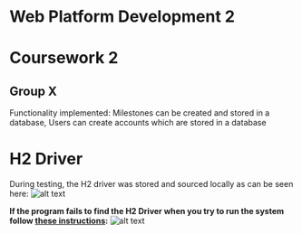 # Web Platform Development 2
# Coursework 2
## Group X

Functionality implemented:
Milestones can be created and stored in a database, Users can create accounts which are stored in a database

# H2 Driver
During testing, the H2 driver was stored and sourced locally as can be seen here:
![alt text](https://imgur.com/WHiB40N.png "Locally stored")

**If the program fails to find the H2 Driver when you try to run the system follow [these instructions](https://www.jetbrains.com/help/idea/connecting-to-a-database.html):**
![alt text](https://imgur.com/YFqEkF3.png "Instructions")